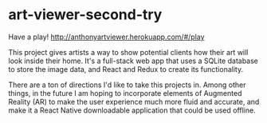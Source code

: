 # art-viewer-second-try

Have a play! http://anthonyartviewer.herokuapp.com/#/play

This project gives artists a way to show potential clients how their art will look inside their home. It's a full-stack web app that uses a SQLite database to store the image data, and React and Redux to create its functionality.

There are a ton of directions I'd like to take this projects in. Among other things, in the future I am hoping to incorporate elements of Augmented Reality (AR) to make the user experience much more fluid and accurate, and make it a React Native downloadable application that could be used offline.
